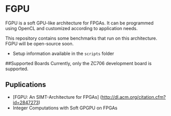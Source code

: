 # FGPU
FGPU is a soft GPU-like architecture for FPGAs. It can be programmed using OpenCL and customized according to application needs.

This repository contains some benchmarks that run on this architecture.
FGPU will be open-source soon.

+ Setup information available in the `scripts` folder

##Supported Boards
Currently, only the ZC706 development board is supported.

## Puplications

 * [FGPU: An SIMT-Architecture for FPGAs] (http://dl.acm.org/citation.cfm?id=2847273)
 * Integer Computations with Soft GPGPU on FPGAs

